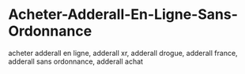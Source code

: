 # Acheter-Adderall-En-Ligne-Sans-Ordonnance
acheter adderall en ligne, adderall xr, adderall drogue, adderall france, adderall sans ordonnance, adderall achat
